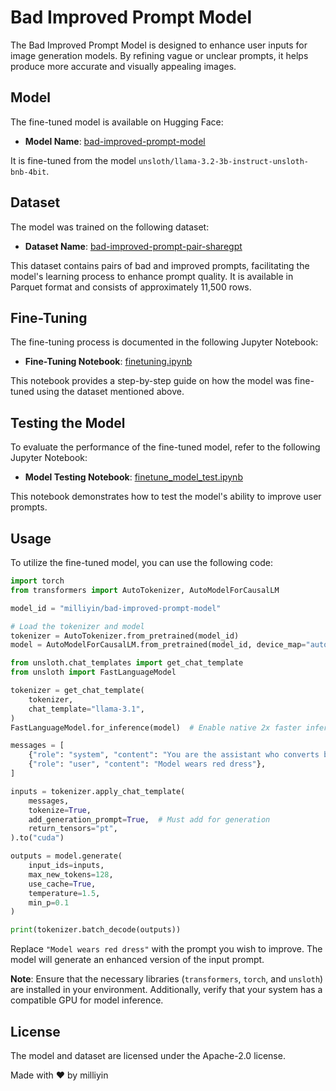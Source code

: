 # Bad Improved Prompt Model

The Bad Improved Prompt Model is designed to enhance user inputs for image generation models. By refining vague or unclear prompts, it helps produce more accurate and visually appealing images.

## Model

The fine-tuned model is available on Hugging Face:

- **Model Name**: [bad-improved-prompt-model](https://huggingface.co/milliyin/bad-improved-prompt-model)

It is fine-tuned from the model `unsloth/llama-3.2-3b-instruct-unsloth-bnb-4bit`.

## Dataset

The model was trained on the following dataset:

- **Dataset Name**: [bad-improved-prompt-pair-sharegpt](https://huggingface.co/datasets/milliyin/bad-improved-prompt-pair-sharegpt)

This dataset contains pairs of bad and improved prompts, facilitating the model's learning process to enhance prompt quality. It is available in Parquet format and consists of approximately 11,500 rows.

## Fine-Tuning

The fine-tuning process is documented in the following Jupyter Notebook:

- **Fine-Tuning Notebook**: [finetuning.ipynb](https://github.com/milliyin/bad-improved-prompt-model/blob/main/finetuning.ipynb)

This notebook provides a step-by-step guide on how the model was fine-tuned using the dataset mentioned above.

## Testing the Model

To evaluate the performance of the fine-tuned model, refer to the following Jupyter Notebook:

- **Model Testing Notebook**: [finetune_model_test.ipynb](https://github.com/milliyin/bad-improved-prompt-model/blob/main/finetune_model_test.ipynb)

This notebook demonstrates how to test the model's ability to improve user prompts.

## Usage

To utilize the fine-tuned model, you can use the following code:

```python
import torch
from transformers import AutoTokenizer, AutoModelForCausalLM

model_id = "milliyin/bad-improved-prompt-model"

# Load the tokenizer and model
tokenizer = AutoTokenizer.from_pretrained(model_id)
model = AutoModelForCausalLM.from_pretrained(model_id, device_map="auto", load_in_8bit=True)

from unsloth.chat_templates import get_chat_template
from unsloth import FastLanguageModel

tokenizer = get_chat_template(
    tokenizer,
    chat_template="llama-3.1",
)
FastLanguageModel.for_inference(model)  # Enable native 2x faster inference

messages = [
    {"role": "system", "content": "You are the assistant who converts bad sentences into grammatically correct, well-structured, detailed, and lengthy sentences."},
    {"role": "user", "content": "Model wears red dress"},
]

inputs = tokenizer.apply_chat_template(
    messages,
    tokenize=True,
    add_generation_prompt=True,  # Must add for generation
    return_tensors="pt",
).to("cuda")

outputs = model.generate(
    input_ids=inputs,
    max_new_tokens=128,
    use_cache=True,
    temperature=1.5,
    min_p=0.1
)

print(tokenizer.batch_decode(outputs))
```

Replace `"Model wears red dress"` with the prompt you wish to improve. The model will generate an enhanced version of the input prompt.

**Note**: Ensure that the necessary libraries (`transformers`, `torch`, and `unsloth`) are installed in your environment. Additionally, verify that your system has a compatible GPU for model inference.

## License

The model and dataset are licensed under the Apache-2.0 license.

Made with ❤️ by milliyin
